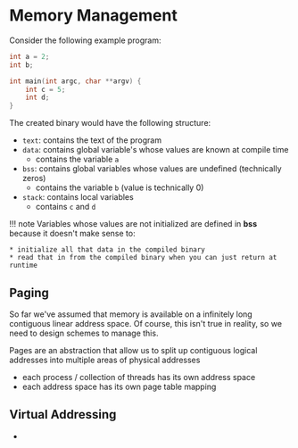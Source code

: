 # Memory Management

Consider the following example program:

```c
int a = 2;
int b;

int main(int argc, char **argv) {
    int c = 5;
    int d;
}
```

The created binary would have the following structure:  

* `text`: contains the text of the program
* `data`: contains global variable's whose values are known at compile time
    * contains the variable `a`
* `bss`: contains global variables whose values are undefined (technically zeros)
    * contains the variable `b` (value is technically 0)
* `stack`: contains local variables
    * contains `c` and `d`

!!! note
    Variables whose values are not initialized are defined in **bss** because
    it doesn't make sense to:  

    * initialize all that data in the compiled binary
    * read that in from the compiled binary when you can just return at runtime

## Paging

So far we've assumed that memory is available on a infinitely long contiguous
linear address space.  Of course, this isn't true in reality, so we need to
design schemes to manage this.  

Pages are an abstraction that allow us to split up contiguous logical addresses
into multiple areas of physical addresses

* each process / collection of threads has its own address space
* each address space has its own page table mapping


## Virtual Addressing

* 
